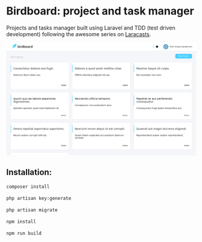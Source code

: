 Birdboard: project and task manager
===========

Projects and tasks manager built using Laravel and TDD (test driven development) following the awesome series on [Laracasts](https://laracasts.com/series/build-a-laravel-app-with-tdd).

![App Image](https://raw.githubusercontent.com/danielefavi/birdboard-projects-management/master/app_image.png)

## Installation:
```sh
composer install
```
```sh
php artisan key:generate
```
```sh
php artisan migrate
```
```sh
npm install
```
```sh
npm run build
```
